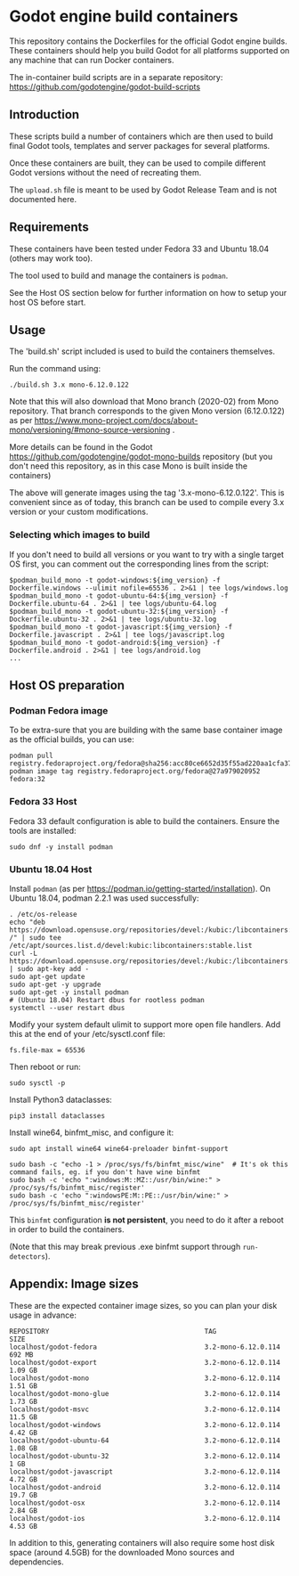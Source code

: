 # Godot engine build containers

This repository contains the Dockerfiles for the official Godot engine builds.
These containers should help you build Godot for all platforms supported on
any machine that can run Docker containers.

The in-container build scripts are in a separate repository:
https://github.com/godotengine/godot-build-scripts


## Introduction

These scripts build a number of containers which are then used to build final
Godot tools, templates and server packages for several platforms.

Once these containers are built, they can be used to compile different Godot
versions without the need of recreating them.

The `upload.sh` file is meant to be used by Godot Release Team and is not
documented here.


## Requirements

These containers have been tested under Fedora 33 and Ubuntu 18.04 (others may work too).

The tool used to build and manage the containers is `podman`.

See the Host OS section below for further information on how to setup your host OS before start.


## Usage

The 'build.sh' script included is used to build the containers themselves.

Run the command using:

    ./build.sh 3.x mono-6.12.0.122

Note that this will also download that Mono branch (2020-02) from Mono repository.
That branch corresponds to the given Mono version (6.12.0.122) as per
https://www.mono-project.com/docs/about-mono/versioning/#mono-source-versioning .

More details can be found in the Godot https://github.com/godotengine/godot-mono-builds
repository (but you don't need this repository, as in this case Mono is built
inside the containers)

The above will generate images using the tag '3.x-mono-6.12.0.122'. This is convenient
since as of today, this branch can be used to compile every 3.x version or
your custom modifications.

### Selecting which images to build

If you don't need to build all versions or you want to try with a single target OS first,
you can comment out the corresponding lines from the script:

    $podman_build_mono -t godot-windows:${img_version} -f Dockerfile.windows --ulimit nofile=65536 . 2>&1 | tee logs/windows.log
    $podman_build_mono -t godot-ubuntu-64:${img_version} -f Dockerfile.ubuntu-64 . 2>&1 | tee logs/ubuntu-64.log
    $podman_build_mono -t godot-ubuntu-32:${img_version} -f Dockerfile.ubuntu-32 . 2>&1 | tee logs/ubuntu-32.log
    $podman_build_mono -t godot-javascript:${img_version} -f Dockerfile.javascript . 2>&1 | tee logs/javascript.log
    $podman_build_mono -t godot-android:${img_version} -f Dockerfile.android . 2>&1 | tee logs/android.log
    ...

## Host OS preparation

### Podman Fedora image

To be extra-sure that you are building with the same base container image as the official
builds, you can use:

    podman pull registry.fedoraproject.org/fedora@sha256:acc80ce6652d35f55ad220aa1cfa3787cbaf19b0016b202f1ab29dc5060f5392
    podman image tag registry.fedoraproject.org/fedora@27a979020952 fedora:32

### Fedora 33 Host

Fedora 33 default configuration is able to build the containers. Ensure the tools
are installed:

    sudo dnf -y install podman

### Ubuntu 18.04 Host

Install `podman` (as per https://podman.io/getting-started/installation). On
Ubuntu 18.04, podman 2.2.1 was used successfully:

    . /etc/os-release
    echo "deb https://download.opensuse.org/repositories/devel:/kubic:/libcontainers:/stable/xUbuntu_${VERSION_ID}/ /" | sudo tee /etc/apt/sources.list.d/devel:kubic:libcontainers:stable.list
    curl -L https://download.opensuse.org/repositories/devel:/kubic:/libcontainers:/stable/xUbuntu_${VERSION_ID}/Release.key | sudo apt-key add -
    sudo apt-get update
    sudo apt-get -y upgrade
    sudo apt-get -y install podman
    # (Ubuntu 18.04) Restart dbus for rootless podman
    systemctl --user restart dbus

Modify your system default ulimit to support more open file handlers.
Add this at the end of your /etc/sysctl.conf file:

    fs.file-max = 65536

Then reboot or run:

    sudo sysctl -p

Install Python3 dataclasses:

    pip3 install dataclasses

Install wine64, binfmt_misc, and configure it:

    sudo apt install wine64 wine64-preloader binfmt-support

    sudo bash -c "echo -1 > /proc/sys/fs/binfmt_misc/wine"  # It's ok this command fails, eg. if you don't have wine binfmt
    sudo bash -c 'echo ":windows:M::MZ::/usr/bin/wine:" > /proc/sys/fs/binfmt_misc/register'
    sudo bash -c 'echo ":windowsPE:M::PE::/usr/bin/wine:" > /proc/sys/fs/binfmt_misc/register'

This `binfmt` configuration **is not persistent**, you need to do it after a reboot in order to build the containers.

(Note that this may break previous .exe binfmt support through `run-detectors`).


## Appendix: Image sizes

These are the expected container image sizes, so you can plan your disk usage in advance:

    REPOSITORY                                       TAG                    SIZE
    localhost/godot-fedora                           3.2-mono-6.12.0.114    692 MB
    localhost/godot-export                           3.2-mono-6.12.0.114    1.09 GB
    localhost/godot-mono                             3.2-mono-6.12.0.114    1.51 GB
    localhost/godot-mono-glue                        3.2-mono-6.12.0.114    1.73 GB
    localhost/godot-msvc                             3.2-mono-6.12.0.114    11.5 GB
    localhost/godot-windows                          3.2-mono-6.12.0.114    4.42 GB
    localhost/godot-ubuntu-64                        3.2-mono-6.12.0.114    1.08 GB
    localhost/godot-ubuntu-32                        3.2-mono-6.12.0.114    1 GB
    localhost/godot-javascript                       3.2-mono-6.12.0.114    4.72 GB
    localhost/godot-android                          3.2-mono-6.12.0.114    19.7 GB
    localhost/godot-osx                              3.2-mono-6.12.0.114    2.84 GB
    localhost/godot-ios                              3.2-mono-6.12.0.114    4.53 GB

In addition to this, generating containers will also require some host disk space (around 4.5GB)
for the downloaded Mono sources and dependencies.
